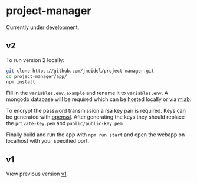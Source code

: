 # project-manager

Currently under development.

## v2

To run version 2 locally:

```bash
git clone https://github.com/jneidel/project-manager.git
cd project-manager/app/
npm install
```

Fill in the `variables.env.example` and rename it to `variables.env`.
A mongodb database will be required which can be hosted locally or via [mlab](https://mlab.com/).

To encrypt the password transmission a rsa key pair is required. Keys can be generated with [openssl](https://www.openssl.org/). After generating the keys they should replace the `private-key.pem` and `public/public-key.pem`.

Finally build and run the app with `npm run start` and open the webapp on localhost with your specified port.

## v1

View previous version [v1](https://github.com/jneidel/project-manager/releases/tag/v1.0).
